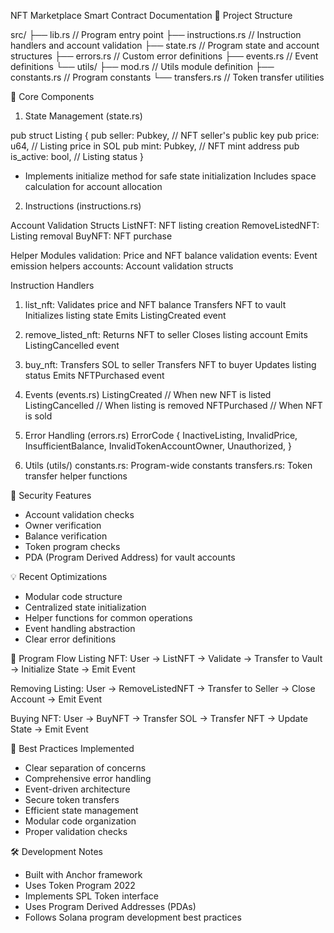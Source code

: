 NFT Marketplace Smart Contract Documentation
📁 Project Structure

src/
├── lib.rs           // Program entry point
├── instructions.rs  // Instruction handlers and account validation
├── state.rs         // Program state and account structures
├── errors.rs        // Custom error definitions
├── events.rs        // Event definitions
└── utils/
    ├── mod.rs       // Utils module definition
    ├── constants.rs // Program constants
    └── transfers.rs // Token transfer utilities

🔧 Core Components
 1. State Management (state.rs)

pub struct Listing {
    pub seller: Pubkey,    // NFT seller's public key
    pub price: u64,        // Listing price in SOL
    pub mint: Pubkey,      // NFT mint address
    pub is_active: bool,   // Listing status
}
- Implements initialize method for safe state initialization
Includes space calculation for account allocation

 2. Instructions (instructions.rs)

Account Validation Structs
ListNFT: NFT listing creation
RemoveListedNFT: Listing removal
BuyNFT: NFT purchase

Helper Modules
validation: Price and NFT balance validation
events: Event emission helpers
accounts: Account validation structs

Instruction Handlers
1. list_nft:
Validates price and NFT balance
Transfers NFT to vault
Initializes listing state
Emits ListingCreated event

2. remove_listed_nft:
Returns NFT to seller
Closes listing account
Emits ListingCancelled event

3. buy_nft:
Transfers SOL to seller
Transfers NFT to buyer
Updates listing status
Emits NFTPurchased event

 3. Events (events.rs)
ListingCreated    // When new NFT is listed
ListingCancelled  // When listing is removed
NFTPurchased      // When NFT is sold

 4. Error Handling (errors.rs)
 ErrorCode {
    InactiveListing,
    InvalidPrice,
    InsufficientBalance,
    InvalidTokenAccountOwner,
    Unauthorized,
}

 5. Utils (utils/)
constants.rs: Program-wide constants
transfers.rs: Token transfer helper functions

🔐 Security Features
- Account validation checks
- Owner verification
- Balance verification
- Token program checks
- PDA (Program Derived Address) for vault accounts

💡 Recent Optimizations
- Modular code structure
- Centralized state initialization
- Helper functions for common operations
- Event handling abstraction
- Clear error definitions

🔄 Program Flow
Listing NFT:
   User -> ListNFT -> Validate -> Transfer to Vault -> Initialize State -> Emit Event

Removing Listing:
    User -> RemoveListedNFT -> Transfer to Seller -> Close Account -> Emit Event

Buying NFT:
    User -> BuyNFT -> Transfer SOL -> Transfer NFT -> Update State -> Emit Event  


📝 Best Practices Implemented
- Clear separation of concerns
- Comprehensive error handling
- Event-driven architecture
- Secure token transfers
- Efficient state management
- Modular code organization
- Proper validation checks

🛠 Development Notes
- Built with Anchor framework
- Uses Token Program 2022
- Implements SPL Token interface
- Uses Program Derived Addresses (PDAs)
- Follows Solana program development best practices